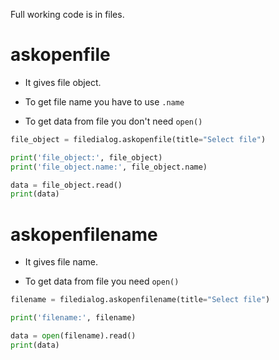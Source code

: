 
Full working code is in files.


# askopenfile

- It gives file object. 

- To get file name you have to use `.name`

- To get data from file you don't need `open()` 

```python
file_object = filedialog.askopenfile(title="Select file")

print('file_object:', file_object)
print('file_object.name:', file_object.name)

data = file_object.read()
print(data)
```

# askopenfilename

- It gives file name. 

- To get data from file you need `open()` 

```python
filename = filedialog.askopenfilename(title="Select file")

print('filename:', filename)

data = open(filename).read()
print(data)
```
